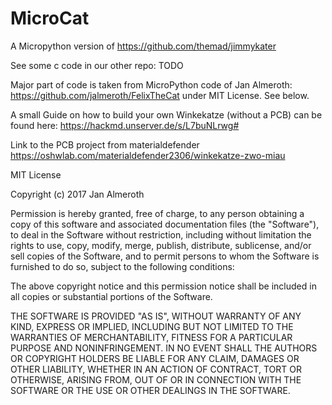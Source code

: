 # MicroCat


A Micropython version of https://github.com/themad/jimmykater

See some c code in our other repo: TODO

Major part of code is taken from MicroPython code of Jan Almeroth: https://github.com/jalmeroth/FelixTheCat
under MIT License. See below.


A small Guide on how to build your own Winkekatze (without a PCB) can be found here:
https://hackmd.unserver.de/s/L7buNLrwg#

Link to the PCB project from materialdefender https://oshwlab.com/materialdefender2306/winkekatze-zwo-miau


MIT License

Copyright (c) 2017 Jan Almeroth

Permission is hereby granted, free of charge, to any person obtaining a copy
of this software and associated documentation files (the "Software"), to deal
in the Software without restriction, including without limitation the rights
to use, copy, modify, merge, publish, distribute, sublicense, and/or sell
copies of the Software, and to permit persons to whom the Software is
furnished to do so, subject to the following conditions:

The above copyright notice and this permission notice shall be included in all
copies or substantial portions of the Software.

THE SOFTWARE IS PROVIDED "AS IS", WITHOUT WARRANTY OF ANY KIND, EXPRESS OR
IMPLIED, INCLUDING BUT NOT LIMITED TO THE WARRANTIES OF MERCHANTABILITY,
FITNESS FOR A PARTICULAR PURPOSE AND NONINFRINGEMENT. IN NO EVENT SHALL THE
AUTHORS OR COPYRIGHT HOLDERS BE LIABLE FOR ANY CLAIM, DAMAGES OR OTHER
LIABILITY, WHETHER IN AN ACTION OF CONTRACT, TORT OR OTHERWISE, ARISING FROM,
OUT OF OR IN CONNECTION WITH THE SOFTWARE OR THE USE OR OTHER DEALINGS IN THE
SOFTWARE.
